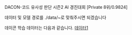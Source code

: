 DACON-코드 유사성 판단 시즌2 AI 경진대회 [Private 8위/0.9824] 

데이터 및 모델 경로를 ./data/~로 맞춰주시면 되겠습니다

데이콘 학습 데이터는 다음과 같습니다.
[데이터1](https://huggingface.co/datasets/emaeon/train1)
